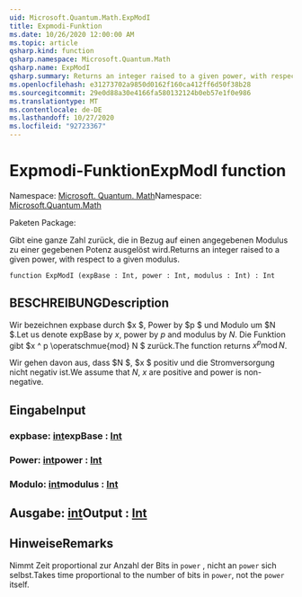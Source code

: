 ```yaml
---
uid: Microsoft.Quantum.Math.ExpModI
title: Expmodi-Funktion
ms.date: 10/26/2020 12:00:00 AM
ms.topic: article
qsharp.kind: function
qsharp.namespace: Microsoft.Quantum.Math
qsharp.name: ExpModI
qsharp.summary: Returns an integer raised to a given power, with respect to a given modulus.
ms.openlocfilehash: e31273702a9850d0162f160ca412ff6d50f38b28
ms.sourcegitcommit: 29e0d88a30e4166fa580132124b0eb57e1f0e986
ms.translationtype: MT
ms.contentlocale: de-DE
ms.lasthandoff: 10/27/2020
ms.locfileid: "92723367"
---
```

# <a name="expmodi-function"></a><span data-ttu-id="b552c-102">Expmodi-Funktion</span><span class="sxs-lookup"><span data-stu-id="b552c-102">ExpModI function</span></span>

<span data-ttu-id="b552c-103">Namespace: [Microsoft. Quantum. Math](xref:Microsoft.Quantum.Math)</span><span class="sxs-lookup"><span data-stu-id="b552c-103">Namespace: [Microsoft.Quantum.Math](xref:Microsoft.Quantum.Math)</span></span>

<span data-ttu-id="b552c-104">Paketen [](https://nuget.org/packages/)</span><span class="sxs-lookup"><span data-stu-id="b552c-104">Package: [](https://nuget.org/packages/)</span></span>


<span data-ttu-id="b552c-105">Gibt eine ganze Zahl zurück, die in Bezug auf einen angegebenen Modulus zu einer gegebenen Potenz ausgelöst wird.</span><span class="sxs-lookup"><span data-stu-id="b552c-105">Returns an integer raised to a given power, with respect to a given modulus.</span></span>

```qsharp
function ExpModI (expBase : Int, power : Int, modulus : Int) : Int
```


## <a name="description"></a><span data-ttu-id="b552c-106">BESCHREIBUNG</span><span class="sxs-lookup"><span data-stu-id="b552c-106">Description</span></span>

<span data-ttu-id="b552c-107">Wir bezeichnen expbase durch $x $, Power by $p $ und Modulo um $N $.</span><span class="sxs-lookup"><span data-stu-id="b552c-107">Let us denote expBase by $x$, power by $p$ and modulus by $N$.</span></span>
<span data-ttu-id="b552c-108">Die Funktion gibt $x ^ p \operatschmue{mod} N $ zurück.</span><span class="sxs-lookup"><span data-stu-id="b552c-108">The function returns $x^p \operatorname{mod} N$.</span></span>

<span data-ttu-id="b552c-109">Wir gehen davon aus, dass $N $, $x $ positiv und die Stromversorgung nicht negativ ist.</span><span class="sxs-lookup"><span data-stu-id="b552c-109">We assume that $N$, $x$ are positive and power is non-negative.</span></span>

## <a name="input"></a><span data-ttu-id="b552c-110">Eingabe</span><span class="sxs-lookup"><span data-stu-id="b552c-110">Input</span></span>

### <a name="expbase--int"></a><span data-ttu-id="b552c-111">expbase: [int](xref:microsoft.quantum.lang-ref.int)</span><span class="sxs-lookup"><span data-stu-id="b552c-111">expBase : [Int](xref:microsoft.quantum.lang-ref.int)</span></span>




### <a name="power--int"></a><span data-ttu-id="b552c-112">Power: [int](xref:microsoft.quantum.lang-ref.int)</span><span class="sxs-lookup"><span data-stu-id="b552c-112">power : [Int](xref:microsoft.quantum.lang-ref.int)</span></span>




### <a name="modulus--int"></a><span data-ttu-id="b552c-113">Modulo: [int](xref:microsoft.quantum.lang-ref.int)</span><span class="sxs-lookup"><span data-stu-id="b552c-113">modulus : [Int](xref:microsoft.quantum.lang-ref.int)</span></span>





## <a name="output--int"></a><span data-ttu-id="b552c-114">Ausgabe: [int](xref:microsoft.quantum.lang-ref.int)</span><span class="sxs-lookup"><span data-stu-id="b552c-114">Output : [Int](xref:microsoft.quantum.lang-ref.int)</span></span>



## <a name="remarks"></a><span data-ttu-id="b552c-115">Hinweise</span><span class="sxs-lookup"><span data-stu-id="b552c-115">Remarks</span></span>

<span data-ttu-id="b552c-116">Nimmt Zeit proportional zur Anzahl der Bits in `power` , nicht an `power` sich selbst.</span><span class="sxs-lookup"><span data-stu-id="b552c-116">Takes time proportional to the number of bits in `power`, not the `power` itself.</span></span>